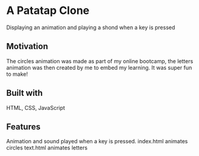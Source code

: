 # A Patatap Clone

Displaying an animation and playing a shond when a key is pressed

## Motivation
The circles animation was made as part of my online bootcamp, the letters animation was then created by me to embed my learning. It was super fun to make! 

## Built with
HTML, CSS, JavaScript

## Features
Animation and sound played when a key is pressed. 
index.html animates circles
text.html animates letters
